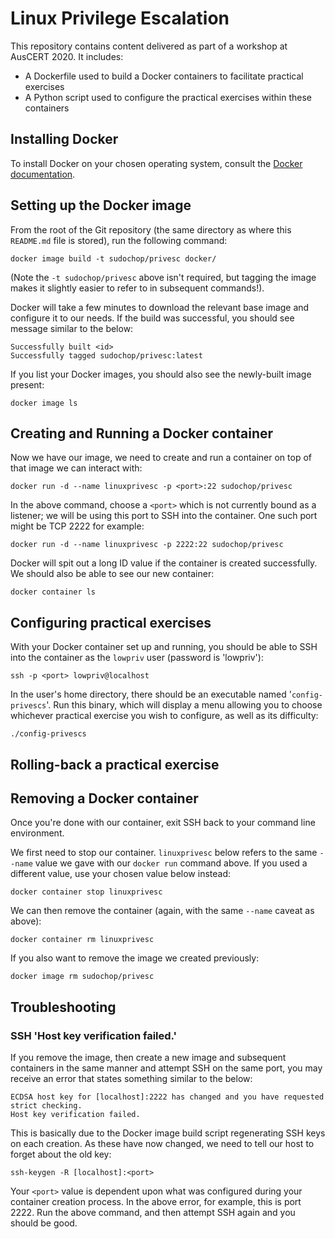 # Linux Privilege Escalation

This repository contains content delivered as part of a workshop at AusCERT 2020. It includes:

* A Dockerfile used to build a Docker containers to facilitate practical exercises
* A Python script used to configure the practical exercises within these containers

## Installing Docker

To install Docker on your chosen operating system, consult the [Docker documentation](https://docs.docker.com/get-docker/).

## Setting up the Docker image

From the root of the Git repository (the same directory as where this `README.md` file is stored), run the following command:

```docker image build -t sudochop/privesc docker/```

(Note the `-t sudochop/privesc` above isn't required, but tagging the image makes it slightly easier to refer to in subsequent commands!).

Docker will take a few minutes to download the relevant base image and configure it to our needs. If the build was successful, you should see message similar to the below:

```
Successfully built <id>
Successfully tagged sudochop/privesc:latest
```

If you list your Docker images, you should also see the newly-built image present:

```docker image ls```

## Creating and Running a Docker container

Now we have our image, we need to create and run a container on top of that image we can interact with:

```docker run -d --name linuxprivesc -p <port>:22 sudochop/privesc```

In the above command, choose a `<port>` which is not currently bound as a listener; we will be using this port to SSH into the container. One such port might be TCP 2222 for example:

```docker run -d --name linuxprivesc -p 2222:22 sudochop/privesc```

Docker will spit out a long ID value if the container is created successfully. We should also be able to see our new container:

```docker container ls```

## Configuring practical exercises

With your Docker container set up and running, you should be able to SSH into the container as the `lowpriv` user (password is 'lowpriv'):

```ssh -p <port> lowpriv@localhost ```

In the user's home directory, there should be an executable named '`config-privescs`'. Run this binary, which will display a menu allowing you to choose whichever practical exercise you wish to configure, as well as its difficulty:

```./config-privescs``` 

## Rolling-back a practical exercise

## Removing a Docker container

Once you're done with our container, exit SSH back to your command line environment.

We first need to stop our container. `linuxprivesc` below refers to the same `--name` value we gave with our `docker run` command above. If you used a different value, use your chosen value below instead:

```docker container stop linuxprivesc```

We can then remove the container (again, with the same `--name` caveat as above):

```docker container rm linuxprivesc```

If you also want to remove the image we created previously:

```docker image rm sudochop/privesc```

## Troubleshooting

### SSH 'Host key verification failed.'

If you remove the image, then create a new image and subsequent containers in the same manner and attempt SSH on the same port, you may receive an error that states something similar to the below:

```
ECDSA host key for [localhost]:2222 has changed and you have requested strict checking.
Host key verification failed.
```

This is basically due to the Docker image build script regenerating SSH keys on each creation. As these have now changed, we need to tell our host to forget about the old key:

```ssh-keygen -R [localhost]:<port>```

Your `<port>` value is dependent upon what was configured during your container creation process. In the above error, for example, this is port 2222. Run the above command, and then attempt SSH again and you should be good.